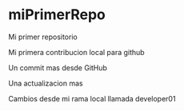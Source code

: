 # miPrimerRepo
Mi primer repositorio

Mi primera contribucion local para github

Un commit mas desde GitHub

Una actualizacion mas

Cambios desde mi rama local llamada developer01
